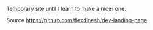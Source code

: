 Temporary site until I learn to make a nicer one.

Source
https://github.com/flexdinesh/dev-landing-page
